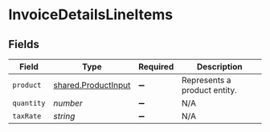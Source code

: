 # InvoiceDetailsLineItems


## Fields

| Field                                                      | Type                                                       | Required                                                   | Description                                                |
| ---------------------------------------------------------- | ---------------------------------------------------------- | ---------------------------------------------------------- | ---------------------------------------------------------- |
| `product`                                                  | [shared.ProductInput](../../models/shared/productinput.md) | :heavy_minus_sign:                                         | Represents a product entity.                               |
| `quantity`                                                 | *number*                                                   | :heavy_minus_sign:                                         | N/A                                                        |
| `taxRate`                                                  | *string*                                                   | :heavy_minus_sign:                                         | N/A                                                        |